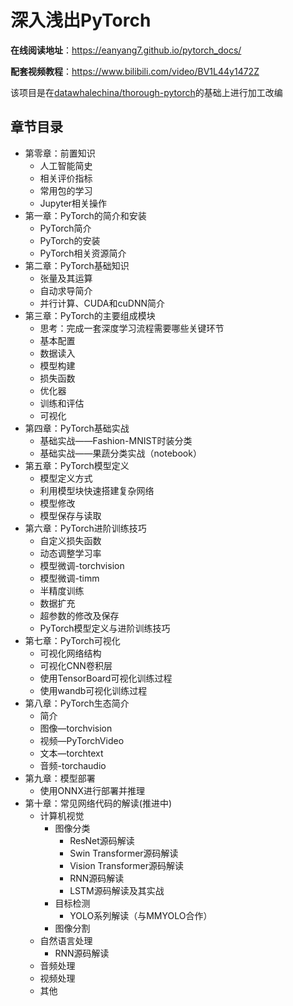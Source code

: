 # 深入浅出PyTorch
**在线阅读地址**：https://eanyang7.github.io/pytorch_docs/

**配套视频教程**：https://www.bilibili.com/video/BV1L44y1472Z

该项目是在[datawhalechina/thorough-pytorch](https://github.com/datawhalechina/thorough-pytorch)的基础上进行加工改编

## 章节目录
- 第零章：前置知识
  - 人工智能简史
  - 相关评价指标
  - 常用包的学习
  - Jupyter相关操作
- 第一章：PyTorch的简介和安装
  - PyTorch简介
  - PyTorch的安装
  - PyTorch相关资源简介
- 第二章：PyTorch基础知识
  - 张量及其运算
  - 自动求导简介
  - 并行计算、CUDA和cuDNN简介
- 第三章：PyTorch的主要组成模块
  - 思考：完成一套深度学习流程需要哪些关键环节
  - 基本配置
  - 数据读入
  - 模型构建
  - 损失函数
  - 优化器
  - 训练和评估
  - 可视化
- 第四章：PyTorch基础实战
  - 基础实战——Fashion-MNIST时装分类
  - 基础实战——果蔬分类实战（notebook）
- 第五章：PyTorch模型定义
  - 模型定义方式
  - 利用模型块快速搭建复杂网络
  - 模型修改
  - 模型保存与读取
- 第六章：PyTorch进阶训练技巧
  - 自定义损失函数
  - 动态调整学习率
  - 模型微调-torchvision
  - 模型微调-timm
  - 半精度训练
  - 数据扩充
  - 超参数的修改及保存
  - PyTorch模型定义与进阶训练技巧
- 第七章：PyTorch可视化
  - 可视化网络结构
  - 可视化CNN卷积层
  - 使用TensorBoard可视化训练过程
  - 使用wandb可视化训练过程
- 第八章：PyTorch生态简介
  - 简介
  - 图像—torchvision
  - 视频—PyTorchVideo
  - 文本—torchtext
  - 音频-torchaudio
- 第九章：模型部署
  - 使用ONNX进行部署并推理
- 第十章：常见网络代码的解读(推进中)
  - 计算机视觉
    - 图像分类
      - ResNet源码解读
      - Swin Transformer源码解读
      - Vision Transformer源码解读
      - RNN源码解读
      - LSTM源码解读及其实战
    - 目标检测
      - YOLO系列解读（与MMYOLO合作）
    - 图像分割
  - 自然语言处理
    - RNN源码解读
  - 音频处理
  - 视频处理
  - 其他
